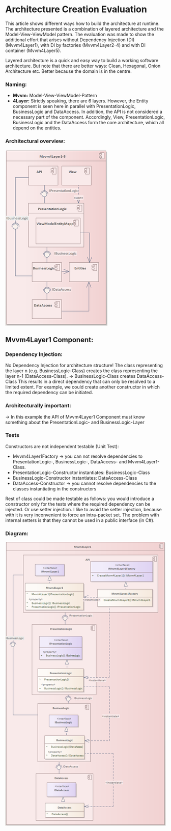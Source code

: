 
 
# Architecture Creation Evaluation

This article shows different ways how to build the architecture at runtime. The architecture presented is a combination of layered architecture and the Model-View-ViewModel pattern. The evaluation was made to show the additional effort that arises without Dependency Injection (DI) (Mvvm4Layer1), with DI by factories (Mvvm4Layer2-4) and with DI container (Mvvm4Layer5).

Layered architecture is a quick and easy way to build a working software architecture. But note that there are better ways: Clean, Hexagonal, Onion Architecture etc. Better because the domain is in the centre.

### **Naming:** 
* **Mvvm:** Model-View-ViewModel-Pattern
* **4Layer:** Strictly speaking, there are 6 layers. However, the Entity component is seen here in parallel with PresentationLogic, BusinessLogic and DataAccess. In addition, the API is not considered a necessary part of the component. Accordingly, View, PresentationLogic, BusinessLogic and the DataAccess form the core architecture, which all depend on the entities.

### Architectural overview:

![Architectural overview](https://raw.githubusercontent.com/Teigler/LayeredArchitectureEvaluation/3bd7e1a6edbb3d973247c92a6083c0b111bcdd15/GitHubResources/Mvvm4Layer1-5.png) 



## Mvvm4Layer1 Component:

### Dependency Injection: 
No Dependency Injection for architecture structure! The class representing the layer n (e.g. BusinessLogic-Class) creates the class representing the layer n-1 (DataAccess-Class). 
-> BusinessLogic-Class creates DataAccess-Class
This results in a direct dependency that can only be resolved to a limited extent. For example, we could create another constructor in which the required dependency can be initiated.

### Architecturally important:
-> In this example the API of Mvvm4Layer1 Component must know something about the PresentationLogic- and BusinessLogic-Layer

### Tests
Constructors are not independent testable (Unit Test): 
-	Mvvm4Layer1Factory -> you can not resolve dependencies to PresentationLogic-,  BusinessLogic-, DataAccess- and Mvvm4Layer1-Class.
-	PresentationLogic-Constructor instantiates: BusinessLogic-Class
-	BusinessLogic-Constructor instantiates: DataAccess-Class
-	DataAccess-Constructor
		-> you cannot resolve dependencies to the classes instantiating in the constructors

Rest of class could be made testable as follows: you would introduce a constructor only for the tests where the required dependency can be injected. Or use setter injection.
I like to avoid the setter injection, because with it is very inconvenient to force an intra-packet set. The problem with internal setters is that they cannot be used in a public interface (in C#).

### Diagram:


![Mvvm4Layer1](https://github.com/Teigler/LayeredArchitectureEvaluation/blob/main/GitHubResources/Mvvm4Layer1.png)
